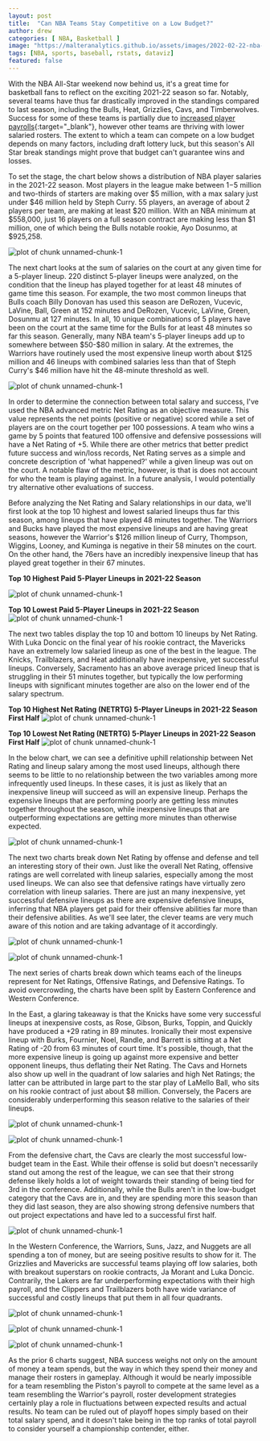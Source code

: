 ```yaml
---
layout: post
title:  "Can NBA Teams Stay Competitive on a Low Budget?"
author: drew
categories: [ NBA, Basketball ]
image: "https://malteranalytics.github.io/assets/images/2022-02-22-nba-lineups/image16.png"
tags: [NBA, sports, baseball, rstats, dataviz]
featured: false
---
```


<script type='module' src='https://prod-useast-a.online.tableau.com/javascripts/api/tableau.embedding.3.latest.min.js'></script><tableau-viz id='tableau-viz' src='https://prod-useast-a.online.tableau.com/t/nowstaapp/views/NowstaLive_17310223356990/NowstaLiveFeed' width='1502' height='695' hide-tabs toolbar='bottom' ></tableau-viz>


With the NBA All-Star weekend now behind us, it's a great time for basketball fans to reflect on the exciting 2021-22 season so far.  Notably, several teams have thus far drastically improved in the standings compared to last season, including the Bulls, Heat, Grizzlies, Cavs, and Timberwolves.   Success for some of these teams is partially due to [increased player payrolls](https://hoopshype.com/salaries/){:target="_blank"}, however other teams are thriving with lower salaried rosters.  The extent to which a team can compete on a low budget depends on many factors, including draft lottery luck, but this season's All Star break standings might prove that budget can't guarantee wins and losses.

To set the stage, the chart below shows a distribution of NBA player salaries in the 2021-22 season.  Most players in the league make between $1-$5 million and two-thirds of starters are making over \$5 million, with a max salary just under \$46 million held by Steph Curry.  55 players, an average of about 2 players per team, are making at least \$20 million.  With an NBA minimum at \$558,000, just 16 players on a full season contract are making less than \$1 million, one of which being the Bulls notable rookie, Ayo Dosunmo, at $925,258.





  

![plot of chunk unnamed-chunk-1](/assets/images/2022-02-22-nba-lineups/image1.png) 


The next chart looks at the sum of salaries on the court at any given time for a 5-player lineup.  220 distinct 5-player lineups were analyzed, on the condition that the lineup has played together for at least 48 minutes of game time this season. For example, the two most common lineups that Bulls coach Billy Donovan has used this season are DeRozen, Vucevic, LaVine, Ball, Green at 152 minutes and DeRozen, Vucevic, LaVine, Green, Dosunmu at 127 minutes.  In all, 10 unique combinations of 5 players have been on the court at the same time for the Bulls for at least 48 minutes so far this season. 
Generally, many NBA team's 5-player lineups add up to somewhere between \$50-\$80 million in salary.  At the extremes, the Warriors have routinely used the most expensive lineup worth about \$125 million and 46 lineups with combined salaries less than that of Steph Curry's $46 million have hit the 48-minute threshold as well. 








![plot of chunk unnamed-chunk-1](/assets/images/2022-02-22-nba-lineups/image2.png) 

In order to determine the connection between total salary and success, I've used the NBA advanced metric Net Rating as an objective measure.  This value represents the net points (positive or negative) scored while a set of players are on the court together per 100 possessions.  A team who wins a game by 5 points that featured 100 offensive and defensive possessions will have a Net Rating of +5. While there are other metrics that better predict future success and win/loss records, Net Rating serves as a simple and concrete description of 'what happened?' while a given lineup was out on the court.  A notable flaw of the metric, however, is that is does not account for who the team is playing against.  In a future analysis, I would potentially try alternative other evaluations of success. 

 
Before analyzing the Net Rating and Salary relationships in our data, we'll first look at the top 10 highest and lowest salaried lineups thus far this season, among lineups that have played 48 minutes together.   The Warriors and Bucks have played the most expensive lineups and are having great seasons, however the Warrior's \$126 million lineup of Curry, Thompson, Wiggins, Looney, and Kuminga is negative in their 58 minutes on the court.  On the other hand, the 76ers have an incredibly inexpensive lineup that has played great together in their 67 minutes. 


**Top 10 Highest Paid 5-Player Lineups in 2021-22 Season**

![plot of chunk unnamed-chunk-1](/assets/images/2022-02-22-nba-lineups/image3.png) 


**Top 10 Lowest Paid 5-Player Lineups in 2021-22 Season**
![plot of chunk unnamed-chunk-1](/assets/images/2022-02-22-nba-lineups/image4.png) 


The next two tables display the top 10 and bottom 10 lineups by Net Rating.  With Luka Doncic on the final year of his rookie contract, the Mavericks have an extremely low salaried lineup as one of the best in the league.  The Knicks, Trailblazers, and Heat additionally have inexpensive, yet successful lineups.  Conversely, Sacramento has an above average priced lineup that is struggling in their 51 minutes together, but typically the low performing lineups with significant minutes together are also on the lower end of the salary spectrum.  


**Top 10 Highest Net Rating (NETRTG) 5-Player Lineups in 2021-22 Season First Half**
![plot of chunk unnamed-chunk-1](/assets/images/2022-02-22-nba-lineups/image5.png) 

**Top 10 Lowest Net Rating (NETRTG) 5-Player Lineups in 2021-22 Season First Half**
![plot of chunk unnamed-chunk-1](/assets/images/2022-02-22-nba-lineups/image6.png) 


In the below chart, we can see a definitive uphill relationship between Net Rating and lineup salary among the most used lineups, although there seems to be little to no relationship between the two variables among more infrequently used lineups.  In these cases, it is just as likely that an inexpensive lineup will succeed as will an expensive lineup.  Perhaps the expensive lineups that are performing poorly are getting less minutes together throughout the season, while inexpensive lineups that are outperforming expectations are getting more minutes than otherwise expected. 




![plot of chunk unnamed-chunk-1](/assets/images/2022-02-22-nba-lineups/image7.png) 



The next two charts break down Net Rating by offense and defense and tell an interesting story of their own.  Just like the overall Net Rating, offensive ratings are well correlated with lineup salaries, especially among the most used lineups.  We can also see that defensive ratings have virtually zero correlation with lineup salaries.  There are just an many inexpensive, yet successful defensive lineups as there are expensive defensive lineups, inferring that NBA players get paid for their offensive abilities far more than their defensive abilities.  As we'll see later, the clever teams are very much aware of this notion and are taking advantage of it accordingly. 



![plot of chunk unnamed-chunk-1](/assets/images/2022-02-22-nba-lineups/image8.png) 

![plot of chunk unnamed-chunk-1](/assets/images/2022-02-22-nba-lineups/image9.png) 






The next series of charts break down which teams each of the lineups represent for Net Ratings, Offensive Ratings, and Defensive Ratings.  To avoid overcrowding, the charts have been split by Eastern Conference and Western Conference.  



In the East, a glaring takeaway is that the Knicks have some very successful lineups at inexpensive costs, as Rose, Gibson, Burks, Toppin, and Quickly have produced a +29 rating in 89 minutes.  Ironically their most expensive lineup with Burks, Fournier, Noel, Randle, and Barrett is sitting at a Net Rating of -20 from 63 minutes of court time.  It's possible, though, that the more expensive lineup is going up against more expensive and better opponent lineups, thus deflating their Net Rating.   The Cavs and Hornets also show up well in the quadrant of low salaries and high Net Ratings; the latter can be attributed in large part to the star play of LaMello Ball, who sits on his rookie contract of just about $8 million.   Conversely, the Pacers are considerably underperforming this season relative to the salaries of their lineups. 





![plot of chunk unnamed-chunk-1](/assets/images/2022-02-22-nba-lineups/image10.png) 

![plot of chunk unnamed-chunk-1](/assets/images/2022-02-22-nba-lineups/image11.png) 





From the defensive chart, the Cavs are clearly the most successful low-budget team in the East.  While their offense is solid but doesn't necessarily stand out among the rest of the league, we can see that their strong defense likely holds a lot of weight towards their standing of being tied for 3rd in the conference.   Additionally, while the Bulls aren't in the low-budget category that the Cavs are in, and they are spending more this season than they did last season, they are also showing strong defensive numbers that out project expectations and have led to a successful first half. 


![plot of chunk unnamed-chunk-1](/assets/images/2022-02-22-nba-lineups/image12.png) 



In the Western Conference, the Warriors, Suns, Jazz, and Nuggets are all spending a ton of money, but are seeing positive results to show for it.  The Grizzlies and Mavericks are successful teams playing off low salaries, both with breakout superstars on rookie contracts, Ja Morant and Luka Doncic.   Contrarily, the Lakers are far underperforming expectations with their high payroll, and the Clippers and Trailblazers both have wide variance of successful and costly lineups that put them in all four quadrants. 



![plot of chunk unnamed-chunk-1](/assets/images/2022-02-22-nba-lineups/image13.png) 

![plot of chunk unnamed-chunk-1](/assets/images/2022-02-22-nba-lineups/image14.png) 

![plot of chunk unnamed-chunk-1](/assets/images/2022-02-22-nba-lineups/image15.png) 



As the prior 6 charts suggest, NBA success weighs not only on the amount of money a team spends, but the way in which they spend their money and manage their rosters in gameplay.  Although it would be nearly impossible for a team resembling the Piston's payroll to compete at the same level as a team resembling the Warrior's payroll, roster development strategies certainly play a role in fluctuations between expected results and actual results.  No team can be ruled out of playoff hopes simply based on their total salary spend, and it doesn't take being in the top ranks of total payroll to consider yourself a championship contender, either. 